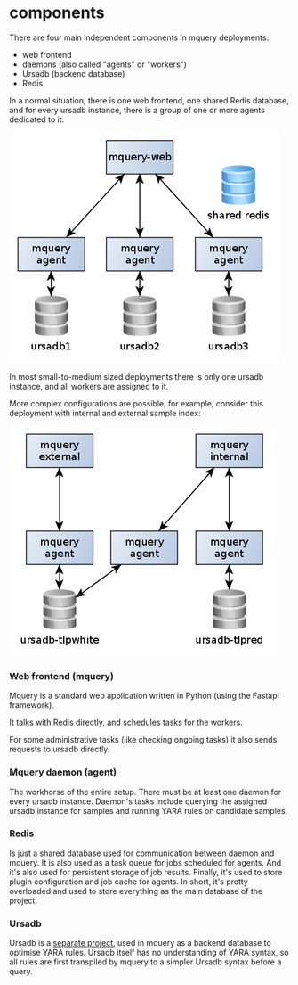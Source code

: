 # components

There are four main independent components in mquery deployments:

- web frontend
- daemons (also called "agents" or "workers")
- Ursadb (backend database)
- Redis

In a normal situation, there is one web frontend, one shared Redis database, and
for every ursadb instance, there is a group of one or more agents dedicated to
it:

![](./distributed.png)

In most small-to-medium sized deployments there is only one ursadb instance, and
all workers are assigned to it.

More complex configurations are possible, for example, consider this deployment
with internal and external sample index:

![](./distribured-rev.png)

### Web frontend (mquery)

Mquery is a standard web application written in Python (using the
Fastapi framework).

It talks with Redis directly, and schedules tasks for the workers.

For some administrative tasks (like checking ongoing tasks) it also sends requests
to ursadb directly.

### Mquery daemon (agent)

The workhorse of the entire setup. There must be at least one daemon for
every ursadb instance. Daemon's tasks include querying the assigned ursadb
instance for samples and running YARA rules on candidate samples.

### Redis

Is just a shared database used for communication between daemon and mquery.
It is also used as a task queue for jobs scheduled for agents. And it's also
used for persistent storage of job results. Finally, it's used to store
plugin configuration and job cache for agents. In short, it's pretty overloaded
and used to store everything as the main database of the project.

### Ursadb

Ursadb is a [separate project](https://github.com/CERT-Polska/ursadb), used in
mquery as a backend database to optimise YARA rules. Ursadb itself has no
understanding of YARA syntax, so all rules are first transpiled by mquery to
a simpler Ursadb syntax before a query.
